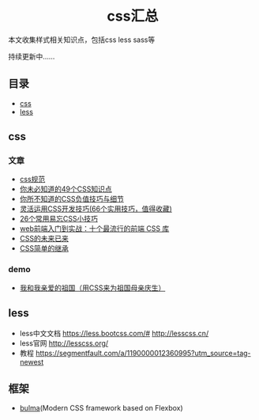 <h1 align="center">css汇总</h1>

本文收集样式相关知识点，包括css less sass等

持续更新中……


## 目录

* [css](#css)
* [less](#less)

## css
 
### 文章
* [css规范](./css规范.md)
* [你未必知道的49个CSS知识点](https://juejin.im/post/5d3eca78e51d4561cb5dde12)
* [你所不知道的CSS负值技巧与细节](https://juejin.im/post/5d4b8707f265da03a65302bd)
* [灵活运用CSS开发技巧(66个实用技巧，值得收藏)](https://juejin.im/post/5d4d0ec651882549594e7293)
* [26个常用易忘CSS小技巧](https://juejin.im/post/5da3a357f265da5b6723ee1e)
* [web前端入门到实战：十个最流行的前端 CSS 库](https://www.toutiao.com/a6745325916328559107)
* [CSS的未来已来](https://juejin.im/post/5dcb9c126fb9a04aba52bdf4)
* [CSS简单的继承](https://juejin.im/post/5dcb89186fb9a04a752ba034)

### demo
* [我和我亲爱的祖国（用CSS来为祖国母亲庆生）](https://juejin.im/post/5d926c65f265da5b576bd4d6)



## less

- less中文文档  	https://less.bootcss.com/#     http://lesscss.cn/
- less官网   http://lesscss.org/
- 教程		https://segmentfault.com/a/1190000012360995?utm_source=tag-newest

## 框架
* [bulma](https://github.com/jgthms/bulma/)(Modern CSS framework based on Flexbox)
